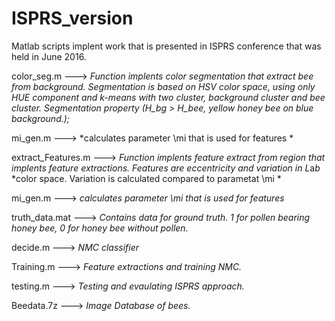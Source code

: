 # ISPRS_version

Matlab scripts implent work that is presented in ISPRS conference that was held in June 2016. 

color_seg.m ---> *Function implents color segmentation that extract bee from background. Segmentation is based on HSV color space, using only HUE component and k-means with two cluster, background cluster and bee cluster. Segmentation property (H_bg > H_bee, yellow honey bee on blue background.);*

mi_gen.m ---> *calculates parameter \mi that is used for features *

extract_Features.m ---> *Function implents feature extract from region that implents feature extractions. Features are eccentricity and variation in L*a*b*  *color space. Variation is calculated compared to parametat \mi *

mi_gen.m ---> *calculates parameter \mi that is used for features*

truth_data.mat ---> *Contains data for ground truth. 1 for pollen bearing honey bee, 0 for honey bee without pollen.*

decide.m ---> *NMC classifier*

Training.m ---> *Feature extractions and training NMC.*

testing.m ---> *Testing and evaulating ISPRS approach.*

Beedata.7z ---> *Image Database of bees.*
